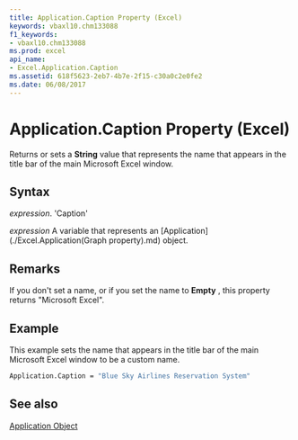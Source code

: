 ```yaml
---
title: Application.Caption Property (Excel)
keywords: vbaxl10.chm133088
f1_keywords:
- vbaxl10.chm133088
ms.prod: excel
api_name:
- Excel.Application.Caption
ms.assetid: 618f5623-2eb7-4b7e-2f15-c30a0c2e0fe2
ms.date: 06/08/2017
---
```



# Application.Caption Property (Excel)

Returns or sets a  **String** value that represents the name that appears in the title bar of the main Microsoft Excel window.


## Syntax

 _expression_. 'Caption'

 _expression_ A variable that represents an [Application](./Excel.Application(Graph property).md) object.


## Remarks

If you don't set a name, or if you set the name to  **Empty** , this property returns "Microsoft Excel".


## Example

This example sets the name that appears in the title bar of the main Microsoft Excel window to be a custom name.


```vb
Application.Caption = "Blue Sky Airlines Reservation System"
```


## See also


[Application Object](Excel.Application(objec).md)

